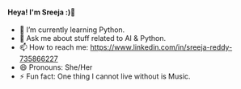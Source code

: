 #### Heya! I'm Sreeja :)👋

- 🌱 I’m currently learning Python. 
- 💬 Ask me about stuff related to AI & Python.
- 📫 How to reach me: https://www.linkedin.com/in/sreeja-reddy-735866227
- 😄 Pronouns: She/Her
- ⚡ Fun fact: One thing I cannot live without is Music.
